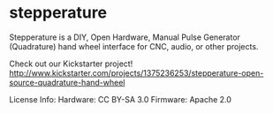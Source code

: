 stepperature
============

Stepperature is a DIY, Open Hardware, Manual Pulse Generator (Quadrature) hand wheel interface for CNC, audio, or other projects.

Check out our Kickstarter project!
http://www.kickstarter.com/projects/1375236253/stepperature-open-source-quadrature-hand-wheel

License Info:
Hardware: CC BY-SA 3.0
Firmware: Apache 2.0


